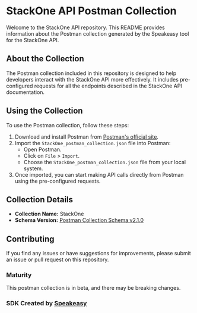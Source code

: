 # StackOne API Postman Collection

Welcome to the StackOne API repository. This README provides information about the Postman collection generated by the Speakeasy tool for the StackOne API.

## About the Collection

The Postman collection included in this repository is designed to help developers interact with the StackOne API more effectively. It includes pre-configured requests for all the endpoints described in the StackOne API documentation.

## Using the Collection

To use the Postman collection, follow these steps:

1. Download and install Postman from [Postman's official site](https://www.postman.com/downloads/).
2. Import the `StackOne_postman_collection.json` file into Postman:
   - Open Postman.
   - Click on `File` > `Import`.
   - Choose the `StackOne_postman_collection.json` file from your local system.
3. Once imported, you can start making API calls directly from Postman using the pre-configured requests.

## Collection Details

- **Collection Name:** StackOne
- **Schema Version:** [Postman Collection Schema v2.1.0](https://schema.getpostman.com/json/collection/v2.1.0/collection.json)

## Contributing

If you find any issues or have suggestions for improvements, please submit an issue or pull request on this repository.


### Maturity

This postman collection is in beta, and there may be breaking changes.

### SDK Created by [Speakeasy](https://docs.speakeasyapi.dev/docs/using-speakeasy/client-sdks)
